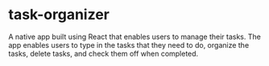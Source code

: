 # task-organizer
A native app built using React that enables users to manage their tasks. The app enables users to type in the tasks that they need to do, organize the tasks, delete tasks, and check them off when completed. 
